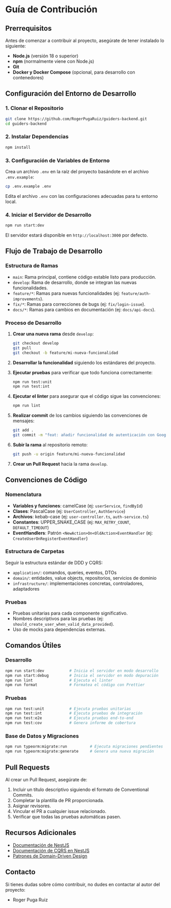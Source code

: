 # Guía de Contribución

## Prerrequisitos

Antes de comenzar a contribuir al proyecto, asegúrate de tener instalado lo siguiente:

- **Node.js** (versión 18 o superior)
- **npm** (normalmente viene con Node.js)
- **Git**
- **Docker y Docker Compose** (opcional, para desarrollo con contenedores)

## Configuración del Entorno de Desarrollo

### 1. Clonar el Repositorio

```bash
git clone https://github.com/RogerPugaRuiz/guiders-backend.git
cd guiders-backend
```

### 2. Instalar Dependencias

```bash
npm install
```

### 3. Configuración de Variables de Entorno

Crea un archivo `.env` en la raíz del proyecto basándote en el archivo `.env.example`:

```bash
cp .env.example .env
```

Edita el archivo `.env` con las configuraciones adecuadas para tu entorno local.

### 4. Iniciar el Servidor de Desarrollo

```bash
npm run start:dev
```

El servidor estará disponible en `http://localhost:3000` por defecto.

## Flujo de Trabajo de Desarrollo

### Estructura de Ramas

- `main`: Rama principal, contiene código estable listo para producción.
- `develop`: Rama de desarrollo, donde se integran las nuevas funcionalidades.
- `feature/*`: Ramas para nuevas funcionalidades (ej: `feature/auth-improvements`).
- `fix/*`: Ramas para correcciones de bugs (ej: `fix/login-issue`).
- `docs/*`: Ramas para cambios en documentación (ej: `docs/api-docs`).

### Proceso de Desarrollo

1. **Crear una nueva rama** desde `develop`:
   ```bash
   git checkout develop
   git pull
   git checkout -b feature/mi-nueva-funcionalidad
   ```

2. **Desarrollar la funcionalidad** siguiendo los estándares del proyecto.

3. **Ejecutar pruebas** para verificar que todo funciona correctamente:
   ```bash
   npm run test:unit
   npm run test:int
   ```

4. **Ejecutar el linter** para asegurar que el código sigue las convenciones:
   ```bash
   npm run lint
   ```

5. **Realizar commit** de los cambios siguiendo las convenciones de mensajes:
   ```bash
   git add .
   git commit -m "feat: añadir funcionalidad de autenticación con Google"
   ```

6. **Subir la rama** al repositorio remoto:
   ```bash
   git push -u origin feature/mi-nueva-funcionalidad
   ```

7. **Crear un Pull Request** hacia la rama `develop`.

## Convenciones de Código

### Nomenclatura

- **Variables y funciones**: camelCase (ej: `userService`, `findById`)
- **Clases**: PascalCase (ej: `UserController`, `AuthService`)
- **Archivos**: kebab-case (ej: `user-controller.ts`, `auth-service.ts`)
- **Constantes**: UPPER_SNAKE_CASE (ej: `MAX_RETRY_COUNT`, `DEFAULT_TIMEOUT`)
- **EventHandlers**: Patrón `<NewAction>On<OldAction>EventHandler` (ej: `CreateUserOnRegisterEventHandler`)

### Estructura de Carpetas

Seguir la estructura estándar de DDD y CQRS:
- `application/`: comandos, queries, eventos, DTOs
- `domain/`: entidades, value objects, repositorios, servicios de dominio
- `infrastructure/`: implementaciones concretas, controladores, adaptadores

### Pruebas

- Pruebas unitarias para cada componente significativo.
- Nombres descriptivos para las pruebas (ej: `should_create_user_when_valid_data_provided`).
- Uso de mocks para dependencias externas.

## Comandos Útiles

### Desarrollo

```bash
npm run start:dev           # Inicia el servidor en modo desarrollo
npm run start:debug         # Inicia el servidor en modo depuración
npm run lint                # Ejecuta el linter
npm run format              # Formatea el código con Prettier
```

### Pruebas

```bash
npm run test:unit           # Ejecuta pruebas unitarias
npm run test:int            # Ejecuta pruebas de integración
npm run test:e2e            # Ejecuta pruebas end-to-end
npm run test:cov            # Genera informe de cobertura
```

### Base de Datos y Migraciones

```bash
npm run typeorm:migrate:run          # Ejecuta migraciones pendientes
npm run typeorm:migrate:generate     # Genera una nueva migración
```

## Pull Requests

Al crear un Pull Request, asegúrate de:

1. Incluir un título descriptivo siguiendo el formato de Conventional Commits.
2. Completar la plantilla de PR proporcionada.
3. Asignar revisores.
4. Vincular el PR a cualquier issue relacionado.
5. Verificar que todas las pruebas automáticas pasen.

## Recursos Adicionales

- [Documentación de NestJS](https://docs.nestjs.com/)
- [Documentación de CQRS en NestJS](https://docs.nestjs.com/recipes/cqrs)
- [Patrones de Domain-Driven Design](https://martinfowler.com/tags/domain%20driven%20design.html)

## Contacto

Si tienes dudas sobre cómo contribuir, no dudes en contactar al autor del proyecto:
- Roger Puga Ruiz